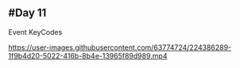 #Day 11
-------
Event KeyCodes

https://user-images.githubusercontent.com/63774724/224386289-1f9b4d20-5022-416b-8b4e-13965f89d989.mp4

